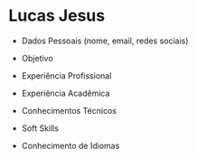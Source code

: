 # Lucas Jesus

- Dados Pessoais (nome, email, redes sociais)

- Objetivo

- Experiência Profissional

- Experiência Acadêmica

- Conhecimentos Técnicos

- Soft Skills

- Conhecimento de Idiomas
